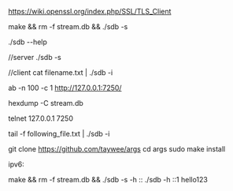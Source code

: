 
https://wiki.openssl.org/index.php/SSL/TLS_Client



make && rm -f stream.db && ./sdb -s

./sdb --help


//server
./sdb -s


//client
cat filename.txt | ./sdb -i




ab -n 100 -c 1 http://127.0.0.1:7250/


hexdump -C stream.db

telnet 127.0.0.1 7250


tail -f following_file.txt | ./sdb -i




git clone https://github.com/taywee/args
cd args
sudo make install




ipv6:

make && rm -f stream.db && ./sdb -s -h ::
./sdb -h ::1 hello123
